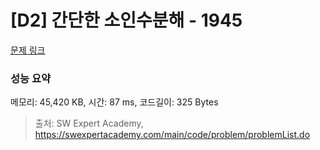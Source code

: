 # [D2] 간단한 소인수분해 - 1945 

[문제 링크](https://swexpertacademy.com/main/code/problem/problemDetail.do?contestProbId=AV5Pl0Q6ANQDFAUq) 

### 성능 요약

메모리: 45,420 KB, 시간: 87 ms, 코드길이: 325 Bytes



> 출처: SW Expert Academy, https://swexpertacademy.com/main/code/problem/problemList.do